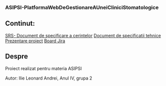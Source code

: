 ### ASIPSI-PlatformaWebDeGestionareAUneiCliniciStomatologice

## Continut:
[SRS- Document de specificare a cerintelor](https://github.com/Leoooii/ASIPSI-PlatformaWebDeGestionareAUneiCliniciStomatologice/blob/main/Lab2_template_srsdocument-ro.docx)
[Document de specificatii tehnice]()
[Prezentare proiect](https://github.com/Leoooii/ASIPSI-PlatformaWebDeGestionareAUneiCliniciStomatologice/blob/main/ASIPSI_Platforma_web_pentru_gestionarea_unei_clinici_stomatologice.pptx)
[Board Jira]()

## Despre
Proiect realizat pentru materia ASIPSI

Autor: Ilie Leonard Andrei, Anul IV, grupa 2

